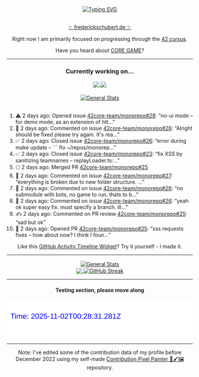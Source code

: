 <div align="center">
	<a href="https://git.io/typing-svg"><img src="https://readme-typing-svg.demolab.com?font=Fira+Code&size=30&pause=1000&color=70A5FD&background=1A1B27&center=true&vCenter=true&repeat=false&random=false&width=550&lines=%F0%9F%91%8B+Hello+World!+I'm+Freddy!+%F0%9F%96%96" alt="Typing SVG" /></a>
</div>
<br>
<div align="center">
	<p></p><a href="https://frederickschubert.de">✨ frederickschubert.de ✨</a></p>
	<p>Right now I am primarily focused on progressing through the <a href="https://github.com/FreddyMSchubert/42_cursus">42 cursus</a>.</p>
	<p>Have you heard about <a href="https://coregame.de/">CORE GAME</a>?</p>
</div>

<hr>

<div align="center">

### Currently working on...

<!-- [![current_repo](https://github-readme-stats.vercel.app/api/pin/?username=FreddyMSchubert&repo=Crafty_Concoctions&theme=tokyonight)](https://github.com/FreddyMSchubert/Crafty_Concoctions) -->

<div align="center">
	<a href="https://github.com/Reptudn/42_transcendence" target="_blank">
		<img align="center" src="https://github-readme-stats.vercel.app/api/pin/?username=Reptudn&repo=42_transcendence&theme=tokyonight" />
	</a>
	<a href="https://github.com/42core-team/monorepo" target="_blank">
		<img align="center" src="https://github-readme-stats.vercel.app/api/pin/?username=42core-team&repo=monorepo&theme=tokyonight" />
	</a>
</div>

<br>

<div align="center">
	<a href="https://github.com/FreddyMSchubert/42_cursus" target="_blank">
		<img align="center" src="https://github-readme-stats.vercel.app/api/pin/?username=FreddyMSchubert&repo=42_cursus&theme=tokyonight" alt="General Stats" />
	</a>
</div>

<br>

<div align="left">
<ol>
<!-- ACTIVITY:START -->
<li>⚠️ 2 days ago: Opened issue <a href="https://github.com/42core-team/monorepo/issues/28">42core-team/monorepo#28</a>: “no-ui mode – for demo mode, as an extension of htt…”</li>
<li>💬 2 days ago: Commented on issue <a href="https://github.com/42core-team/monorepo/issues/26#issuecomment-3210149754">42core-team/monorepo#26</a>: “Alright should be fixed please try again. It's rea…”</li>
<li>✅ 2 days ago: Closed issue <a href="https://github.com/42core-team/monorepo/issues/26">42core-team/monorepo#26</a>: “error during make update – ``` flo ~/repos/monorep…”</li>
<li>✅ 2 days ago: Closed issue <a href="https://github.com/42core-team/monorepo/issues/23">42core-team/monorepo#23</a>: “fix XSS by sanitizing teamnames – replayLoader.ts:…”</li>
<li>🌕 2 days ago: Merged PR <a href="https://github.com/42core-team/monorepo/pull/25">42core-team/monorepo#25</a></li>
<li>💬 2 days ago: Commented on issue <a href="https://github.com/42core-team/monorepo/issues/27#issuecomment-3209998568">42core-team/monorepo#27</a>: “everything is broken due to new folder structure. …”</li>
<li>💬 2 days ago: Commented on issue <a href="https://github.com/42core-team/monorepo/issues/26#issuecomment-3209994622">42core-team/monorepo#26</a>: “no submodule with bots, no game to run. thats to b…”</li>
<li>💬 2 days ago: Commented on issue <a href="https://github.com/42core-team/monorepo/issues/26#issuecomment-3209990700">42core-team/monorepo#26</a>: “yeah ok super easy fix. must specify a branch. ill…”</li>
<li>✍️ 2 days ago: Commented on PR review <a href="https://github.com/42core-team/monorepo/pull/25#discussion_r2290534388">42core-team/monorepo#25</a>: “sad but ok”</li>
<li>🚀 2 days ago: Opened PR <a href="https://github.com/42core-team/monorepo/pull/25">42core-team/monorepo#25</a>: “xss requests fixes – how about now? I think I foun…”</li>
<!-- ACTIVITY:END -->
</ol>
</div>

Like this [GitHub Activity Timeline Widget](https://github.com/FreddyMSchubert/github-activity-timeline)? Try it yourself - I made it.

<hr>

<div align="center">
	<a href="https://github.com/anuraghazra/github-readme-stats" target="_blank">
		<img height=200 align="center" src="https://github-readme-stats.vercel.app/api?username=FreddyMSchubert&show_icons=true&theme=tokyonight&card_width=650" alt="General Stats" />
	</a>
</div>

<div align="center">
	<a href="https://github.com/anuraghazra/github-readme-stats" target="_blank">
		<img height=200 align="center" src="https://github-readme-stats.vercel.app/api/top-langs/?username=FreddyMSchubert&layout=donut&theme=tokyonight&card_width=320">
	</a>
	<a href="https://github.com/DenverCoder1/github-readme-streak-stats" target="_blank">
		<img height=200 align="center" src="https://streak-stats.demolab.com?user=FreddyMSchubert&theme=tokyonight&date_format=j%20M%5B%20Y%5D&card_width=320&card_height=200&hide_total_contributions=true" alt="GitHub Streak" />
	</a>
</div>

<hr>

#### Testing section, please move along

![GitHub Defenders SVG](https://github.com/FreddyMSchubert/FreddyMSchubert/blob/github_defenders_output/output.svg)

<hr>

Note: I've edited some of the contribution data of my profile before December 2022 using my self-made [Contribution Pixel Painter 🎨🖌️🖼️](https://github.com/FreddyMSchubert/contribution-pixel-painter) repository.
